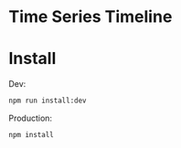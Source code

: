# Time Series Timeline

# Install

Dev:
```sh
npm run install:dev
```

Production:
```sh
npm install
```